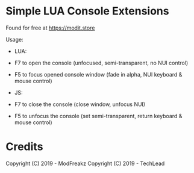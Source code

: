 # Simple LUA Console Extensions

Found for free at https://modit.store

Usage:
- LUA:
 - F7 to open the console (unfocused, semi-transparent, no NUI control) 
 - F5 to focus opened console window (fade in alpha, NUI keyboard & mouse control)

- JS:
 - F7 to close the console (close window, unfocus NUI)
 - F5 to unfocus the console (set semi-transparent, return keyboard & mouse control)

# Credits
Copyright (C) 2019 - ModFreakz
Copyright (C) 2019 - TechLead
